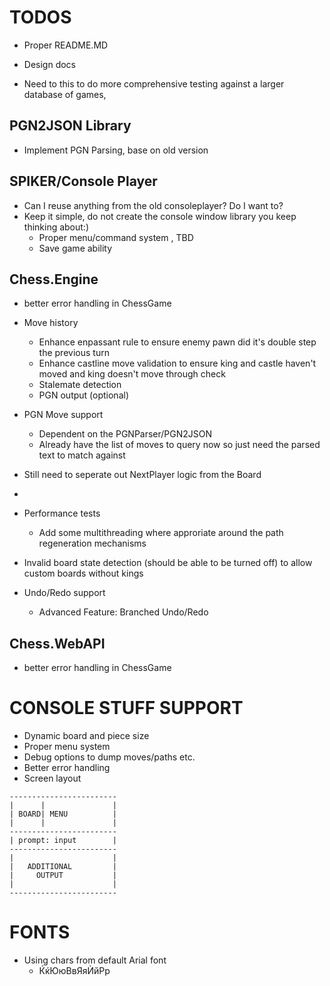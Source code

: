 ﻿# TODOS
* Proper README.MD

* Design docs

* Need to this to do more comprehensive testing against a larger database of games, 

## PGN2JSON Library
* Implement PGN Parsing, base on old version

## SPIKER/Console Player
* Can I reuse anything from the old consoleplayer? Do I want to?
* Keep it simple, do not create the console window library you keep thinking about:)
	* Proper menu/command system , TBD
	* Save game ability



## Chess.Engine
* better error handling in ChessGame
* Move history
	* Enhance enpassant rule to ensure enemy pawn did it's double step the previous turn
	* Enhance castline move validation to ensure king and castle haven't moved and king doesn't move through check
	* Stalemate detection
	* PGN output (optional)
* PGN Move support
	* Dependent on the PGNParser/PGN2JSON
	* Already have the list of moves to query now so just need the parsed text to match against

* Still need to seperate out NextPlayer logic from the Board
* 

* Performance tests
	* Add some multithreading where approriate around the path regeneration mechanisms
* Invalid board state detection (should be able to be turned off) to allow custom boards without kings
* Undo/Redo support
	* Advanced Feature: Branched Undo/Redo

## Chess.WebAPI
* better error handling in ChessGame


# CONSOLE STUFF SUPPORT

* Dynamic board and piece size
* Proper menu system
*	Debug options to dump moves/paths etc.
* Better error handling
* Screen layout
```
------------------------
|      |               |
| BOARD| MENU          |
|      |               |
------------------------
| prompt: input        |
------------------------
|                      |
|   ADDITIONAL         |
|     OUTPUT           |
|                      |
------------------------
```



# FONTS
* Using chars from default Arial font
	* ЌќЮюВвЯяЍйРр



